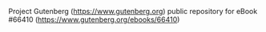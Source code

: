Project Gutenberg (https://www.gutenberg.org) public repository for
eBook #66410 (https://www.gutenberg.org/ebooks/66410)
